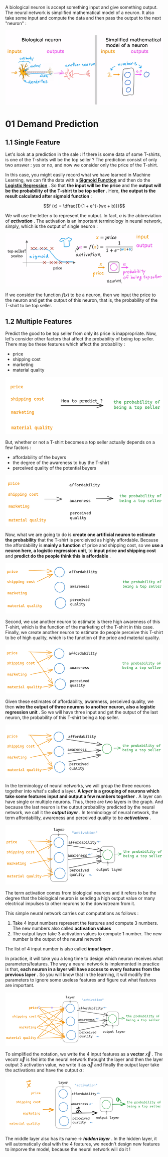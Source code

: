 A biological neuron is accept something input and give something output. The neural network is simplified mathematical model of a neuron. It also take some input and compute the data and then pass the output to the next "neuron" : 

![](imgs/neuron.png)

# 01 Demand Prediction

## 1.1 Single Feature

Let's look at a prediction in the sale : If there is some data of some T-shirts, is one of the T-shirts will be the top seller ? The prediction consist of only two answer : yes or no, and now we consider only the price of the T-shirt.

In this case, you might easily record what we have learned in Machine Learning, we can fit the data with a **[Sigmoid Function](../16%20Machine%20Learning/06.Classification-Logistic%20Regression.md#01%20Logistic%20Regression)** and then do the **[Logistic Regression](../16%20Machine%20Learning/06.Classification-Logistic%20Regression.md)** . So that **the input will be the price** and the **output will be the probability of the T-shirt to be top seller** . Here, **the output is the result calculated after sigmoid function** : 

$$f (x) = \dfrac{1}{1 + e^{-(wx + b)}}$$

We will use the letter $a$ to represent the output. In fact, $a$ is the abbreviation of ***activation*** . The activation is an important terminology in neural network, simply, which is the output of single neuron : 

![](imgs/single_feature_demand_pred.png)

If we consider the function $f (x)$ to be a neuron, then we input the price to the neuron and get the output of this neuron, that is, the probability of the T-shirt to be top seller.

## 1.2 Multiple Features

Predict the good to be top seller from only its price is inappropriate. Now, let's consider other factors that affect the probability of being top seller. There may be these features which affect the probability : 

- price
- shipping cost
- marketing
- material quality

![](imgs/demand_pred_1.png)

But, whether or not a T-shirt becomes a top seller actually depends on a few factors : 

- affordability of the buyers
- the degree of the awareness to buy the T-shirt
- perceived quality of the potential buyers

![](imgs/demand_pred_2.png)

Now, what we are going to do is **create one artificial neuron to estimate the probability** that the T-shirt is percieived as highly affordable. Because the affordability is **mainly a function** of price and shipping cost, so we **use a neuron here, a logistic regression unit**, to **input price and shipping cost** and **predict do the people think this is affordable** .

![](imgs/demand_pred_3.png)

Second, we use another neuron to estimate is there high awareness of this T-shirt, which is the function of the marketing of the T-shirt in this case. Finally, we create another neuron to estimate do people perceive this T-shirt to be of high quality, which is the function of the price and material quality.

![](imgs/demand_pred_4.png)

Given these estimates of affordability, awareness, perceived quality, we then **wire the output of three neurons to another neuron, also a logistic regression unit** . So we will have three input and get the output of the last neuron, the probability of this T-shirt being a top seller.

![](imgs/demand_pred_5.png)

In the terminology of neural networks, we will group the three neurons together into what's called a layer. **A *layer* is a grouping of neurons which take some features input and output a few numbers together** . A layer can have single or multiple neurons. Thus, there are two layers in the graph. And because the last neuron is the output probability predicted by the neural network, we call it the ***output layer*** . In terminology of neural network, the term affordability, awareness and perceived quality to be ***activations*** .

![](imgs/layer_activation.png)

The term activation comes from biological neurons and it refers to be the degree that the biological neuron is sending a high output value or many electrical impulses to other neurons to the downstream from it.

This simple neural network carries out computations as follows : 

1. Take 4 input numbers represent the features and compute 3 numbers. The new numbers also called **activation values** 
2. The output layer take 3 activation values to compute 1 number. The new number is the output of the neural network

The list of 4 input number is also called ***input layer*** .

In practice, it will take you a long time to design which neuron receives what parameters/features. The way a neural network is implemented in practice is that, **each neuron in a layer will have access to every features from the previous layer** . So you will know that in the learning, it will modify the parameters to ignore some useless features and figure out what features are important.

![](imgs/full_connected.png)

To simplified the notation, we write the 4 input features as a **vector** $\vec{x}$ . The vecotr $\vec{x}$ is fed into the neural network throught the layer and then the layer output 3 activation value, we write it as $\vec{a}$ and finally the output layer take the activations and have the output $a$ : 

![](imgs/neural_network.png)

The middle layer also has its name -> ***hidden layer*** . In the hidden layer, it will automatically deal with the 4 features, we needn't design new features to imporve the model, because the neural network will do it !